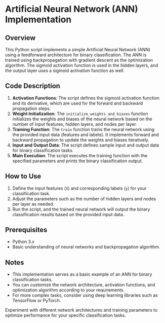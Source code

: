 # Artificial Neural Network (ANN) Implementation

## Overview
This Python script implements a simple Artificial Neural Network (ANN) using a feedforward architecture for binary classification. The ANN is trained using backpropagation with gradient descent as the optimization algorithm. The sigmoid activation function is used in the hidden layers, and the output layer uses a sigmoid activation function as well. 

## Code Description
1. **Activation Functions**: The script defines the sigmoid activation function and its derivative, which are used for the forward and backward propagation steps.
2. **Weight Initialization**: The `initialize_weights_and_biases` function initializes the weights and biases of the neural network based on the number of input features, hidden layers, and nodes per layer.
3. **Training Function**: The `train` function trains the neural network using the provided input data (features and labels). It implements forward and backward propagation to update the weights and biases iteratively.
4. **Input and Output Data**: The script defines sample input and output data for binary classification tasks.
5. **Main Execution**: The script executes the training function with the specified parameters and prints the binary classification output.

## How to Use
1. Define the input features (`X`) and corresponding labels (`y`) for your classification task.
2. Adjust the parameters such as the number of hidden layers and nodes per layer as needed.
3. Run the script, and the trained neural network will output the binary classification results based on the provided input data.

## Prerequisites
- Python 3.x
- Basic understanding of neural networks and backpropagation algorithm.

## Notes
- This implementation serves as a basic example of an ANN for binary classification tasks.
- You can customize the network architecture, activation functions, and optimization algorithm according to your requirements.
- For more complex tasks, consider using deep learning libraries such as TensorFlow or PyTorch.

Experiment with different network architectures and training parameters to optimize performance for your specific classification tasks.
